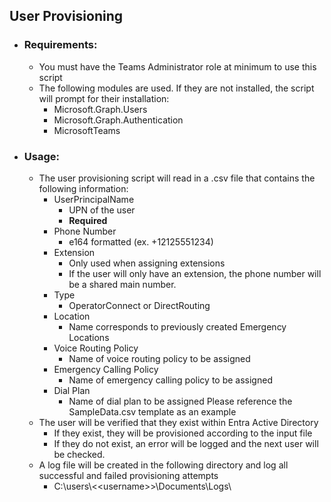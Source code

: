## User Provisioning
- ### Requirements:
	- You must have the Teams Administrator role at minimum to use this script
	- The following modules are used. If they are not installed, the script will prompt for their installation:
		- Microsoft.Graph.Users
		- Microsoft.Graph.Authentication
		- MicrosoftTeams
- ### Usage:
	- The user provisioning script will read in a .csv file that contains the following information:
		- UserPrincipalName
			- UPN of the user
			- **Required**
		- Phone Number
			- e164 formatted (ex. +12125551234)
		- Extension
			- Only used when assigning extensions
			- If the user will only have an extension, the phone number will be a shared main number.
		- Type
			- OperatorConnect or DirectRouting
		- Location
			- Name corresponds to previously created Emergency Locations
		- Voice Routing Policy
			- Name of voice routing policy to be assigned
		- Emergency Calling Policy
			- Name of emergency calling policy to be assigned
		- Dial Plan
			- Name of dial plan to be assigned
		Please reference the SampleData.csv template as an example
	- The user will be verified that they exist within Entra Active Directory
		- If they exist, they will be provisioned according to the input file
		- If they do not exist, an error will be logged and the next user will be checked. 
	- A log file will be created in the following directory and log all successful and failed provisioning attempts
		- C:\\users\\\<<username\>>\\Documents\\Logs\\